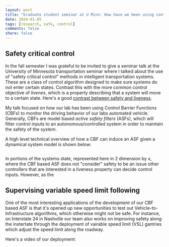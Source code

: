 ```yaml
---
layout: post
title: "Graduate student seminar at U Minn: How have we been using control barrier functions in the field?"
date: 2024-01-05
tags: [research, safe, control]
comments: false
share: false
---
```


## Safety critical control

In the fall semester I was grateful to be invited to give a seminar talk at the University of Minnesota transportation seminar where I talked about the use of "safety critical control" methods in intelligent transportation systems. These are a class of control algorithm designed to make sure systems do *not* enter certain states. Contrast this with the more common control objective of *livenes*, which is a property describing that a system will move to a certain state. Here's a good [contrast between safety and liveness](https://en.wikipedia.org/wiki/Safety_and_liveness_properties).

My talk focused on how our lab has been using Control Barrier Functions (CBFs) to monitor the driving behavior of our labs automated vehicle. Generally, CBFs are model based *active safety filters* (ASFs), which will filter control inputs to an autonomous/controlled system in order to maintain the safety of the system. 

A high level technical overview of how a CBF can induce an ASF given a dynamical system model is shown below:

<figure>
	<a href="{{ site.url }}/images/research_images/CBF_overview_minnesota_talk.png"><img src="{{ site.url }}/images/research_images/CBF_overview_minnesota_talk.png" alt=""></a>
</figure>

In portions of the systems state, represented here in 2 dimension by x, where the CBF based ASF does not "consider" safety to be an issue other controllers that are interested in a liveness property can decide control inputs. However, as the 



## Supervising variable speed limit following

One of the most interesting applications of the development of our CBF based ASF is that it's opened up new opportunities to test out Vehicle-to-Infrastructure algorithms, which otherwise might not be safe. For instance, on Interstate 24 in Nashville our team also works on improving safety along the instertate through the deployment of vairable speed limit (VSL) gantries which adjust the speed limit along the roadway.



Here's a video of our deployment:

<figure>
	<a href="https://www.youtube.com/watch?v=8VHzVIvVvDg&t=163s"><img src="{{ site.url }}/images/V2I_on_I24" alt=""></a>
</figure>








